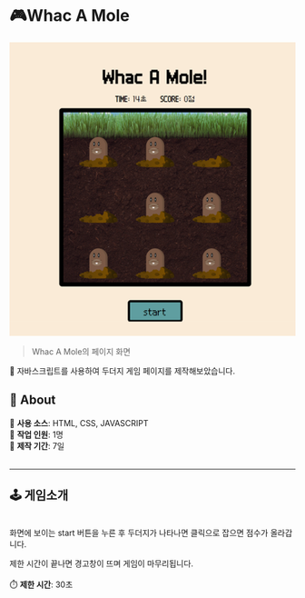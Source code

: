# :video_game:Whac A Mole
![페이지 이미지](./image/whac_a_mole.png)
> Whac A Mole의 페이지 화면

:round_pushpin: 자바스크립트를 사용하여 두더지 게임 페이지를 제작해보았습니다.
<br>

## :small_blue_diamond: About
:game_die: **사용 소스**: HTML, CSS, JAVASCRIPT
<br>
:game_die: **작업 인원**: 1명
<br>
:game_die: **제작 기간**: 7일
<br>
<br>

---

## :joystick: 게임소개
<br>
화면에 보이는 start 버튼을 누른 후 두더지가 나타나면 클릭으로 잡으면 점수가 올라갑니다.

제한 시간이 끝나면 경고창이 뜨며 게임이 마무리됩니다.
<br>
<br>
:stopwatch: **제한 시간**: 30초
